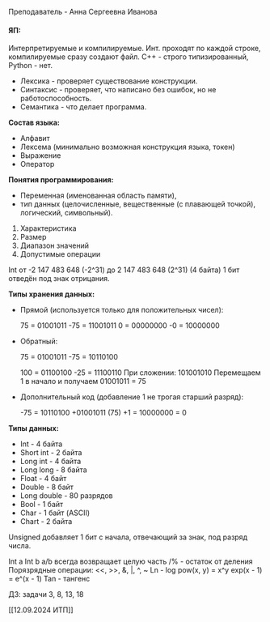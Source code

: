Преподаватель - Анна Сергеевна Иванова
#### ЯП:

Интерпретируемые и компилируемые. 
Инт. проходят по каждой строке, компилируемые сразу создают файл.
C++ - строго типизированный, Python - нет. 

- Лексика - проверяет существование конструкции. 
- Cинтаксис - проверяет, что написано без ошибок, но не работоспособность. 
- Cемантика - что делает программа.

**Состав языка:**
 - Алфавит
 - Лексема (минимально возможная конструкция языка, токен)  
 - Выражение
 - Оператор

**Понятия программирования:**
 - Переменная (именованная область памяти), 
 - тип данных (целочисленные, вещественные (с плавающей точкой), логический, символьный).

 1. Характеристика
 2. Размер
 3. Диапазон значений
 4. Допустимые операции

Int от -2 147 483 648 (-2^31) до 2 147 483 648 (2^31) (4 байта) 1 бит отведён под знак отрицания.

**Типы хранения данных:**

 - Прямой (используется только для положительных чисел):

	 75 = 01001011
	 -75 = 11001011
	0 = 00000000
	-0 = 10000000

 - Обратный:

	75 = 01001011
	-75 = 10110100

	100 = 01100100
	-25 = 11100110
	При сложении: 101001010
	Перемещаем 1 в начало и получаем 01001011 = 75

 - Дополнительный код (добавление 1 не трогая старший разряд):

	-75 = 10110100
	    +01001011 (75)
			  +1
	  = 10000000 = 0

**Типы данных:**
 - Int - 4 байта
 - Short int - 2 байта
 - Long int - 4 байта
 - Long long - 8 байта
 - Float - 4 байт
 - Double - 8 байт
 - Long double - 80 разрядов
 - Bool - 1 байт
 - Char - 1 байт (ASCII)
 - Chart - 2 байта

 Unsigned добавляет 1 бит с начала, отвечающий за знак, под разряд числа.

Int a
Int b
a/b всегда возвращает целую часть
/% - остаток от деления
Порязрядные операции: <<, >>, &, |, ^, ~
Ln - log
pow(x, y) = x^y
exp(x - 1) = e^(x - 1)
Tan - тангенс

ДЗ: задачи 3, 8, 13, 18

[[12.09.2024 ИТП]]